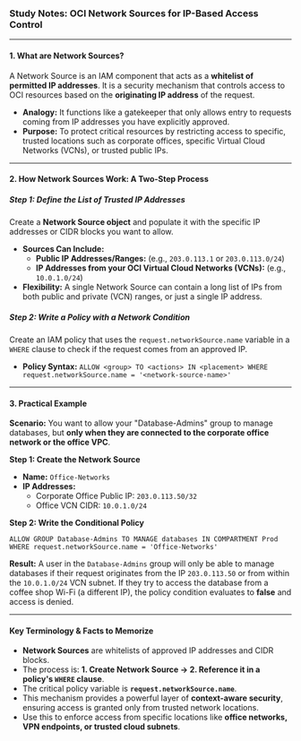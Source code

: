 ### **Study Notes: OCI Network Sources for IP-Based Access Control**

---

#### **1. What are Network Sources?**

A Network Source is an IAM component that acts as a **whitelist of permitted IP addresses**. It is a security mechanism that controls access to OCI resources based on the **originating IP address** of the request.

*   **Analogy:** It functions like a gatekeeper that only allows entry to requests coming from IP addresses you have explicitly approved.
*   **Purpose:** To protect critical resources by restricting access to specific, trusted locations such as corporate offices, specific Virtual Cloud Networks (VCNs), or trusted public IPs.

---

#### **2. How Network Sources Work: A Two-Step Process**

##### **Step 1: Define the List of Trusted IP Addresses**
Create a **Network Source object** and populate it with the specific IP addresses or CIDR blocks you want to allow.

*   **Sources Can Include:**
    *   **Public IP Addresses/Ranges:** (e.g., `203.0.113.1` or `203.0.113.0/24`)
    *   **IP Addresses from your OCI Virtual Cloud Networks (VCNs):** (e.g., `10.0.1.0/24`)
*   **Flexibility:** A single Network Source can contain a long list of IPs from both public and private (VCN) ranges, or just a single IP address.

##### **Step 2: Write a Policy with a Network Condition**
Create an IAM policy that uses the `request.networkSource.name` variable in a `WHERE` clause to check if the request comes from an approved IP.

*   **Policy Syntax:**
    `ALLOW <group> TO <actions> IN <placement> WHERE request.networkSource.name = '<network-source-name>'`

---

#### **3. Practical Example**

**Scenario:** You want to allow your "Database-Admins" group to manage databases, but **only when they are connected to the corporate office network or the office VPC**.

**Step 1: Create the Network Source**
*   **Name:** `Office-Networks`
*   **IP Addresses:**
    *   Corporate Office Public IP: `203.0.113.50/32`
    *   Office VCN CIDR: `10.0.1.0/24`

**Step 2: Write the Conditional Policy**
```plaintext
ALLOW GROUP Database-Admins TO MANAGE databases IN COMPARTMENT Prod
WHERE request.networkSource.name = 'Office-Networks'
```

**Result:** A user in the `Database-Admins` group will only be able to manage databases if their request originates from the IP `203.0.113.50` or from within the `10.0.1.0/24` VCN subnet. If they try to access the database from a coffee shop Wi-Fi (a different IP), the policy condition evaluates to **false** and access is denied.

---

#### **Key Terminology & Facts to Memorize**

*   **Network Sources** are whitelists of approved IP addresses and CIDR blocks.
*   The process is: **1. Create Network Source -> 2. Reference it in a policy's `WHERE` clause**.
*   The critical policy variable is **`request.networkSource.name`**.
*   This mechanism provides a powerful layer of **context-aware security**, ensuring access is granted only from trusted network locations.
*   Use this to enforce access from specific locations like **office networks, VPN endpoints, or trusted cloud subnets**.
